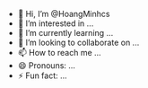 - 👋 Hi, I’m @HoangMinhcs
- 👀 I’m interested in ...
- 🌱 I’m currently learning ...
- 💞️ I’m looking to collaborate on ...
- 📫 How to reach me ...
- 😄 Pronouns: ...
- ⚡ Fun fact: ...

<!---
HoangMinhcs/HoangMinhcs is a ✨ special ✨ repository because its `README.md` (this file) appears on your GitHub profile.
You can click the Preview link to take a look at your changes.
--->
